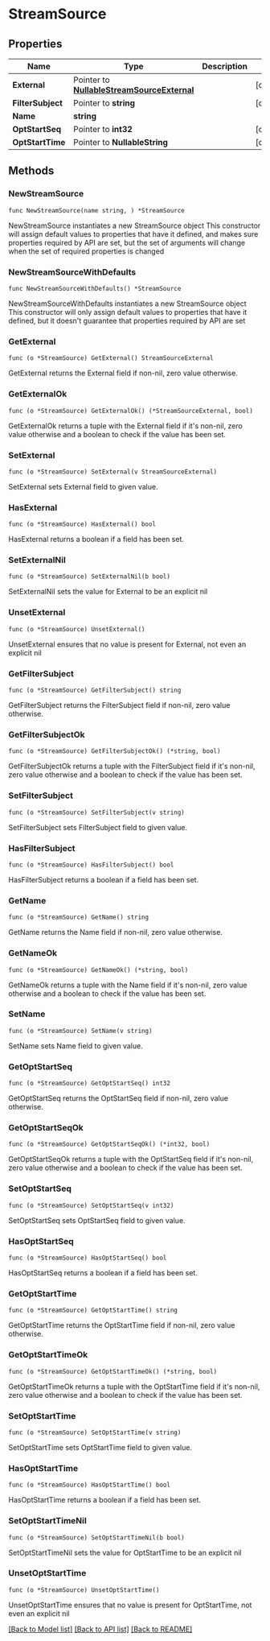 # StreamSource

## Properties

Name | Type | Description | Notes
------------ | ------------- | ------------- | -------------
**External** | Pointer to [**NullableStreamSourceExternal**](StreamSourceExternal.md) |  | [optional] 
**FilterSubject** | Pointer to **string** |  | [optional] 
**Name** | **string** |  | 
**OptStartSeq** | Pointer to **int32** |  | [optional] 
**OptStartTime** | Pointer to **NullableString** |  | [optional] 

## Methods

### NewStreamSource

`func NewStreamSource(name string, ) *StreamSource`

NewStreamSource instantiates a new StreamSource object
This constructor will assign default values to properties that have it defined,
and makes sure properties required by API are set, but the set of arguments
will change when the set of required properties is changed

### NewStreamSourceWithDefaults

`func NewStreamSourceWithDefaults() *StreamSource`

NewStreamSourceWithDefaults instantiates a new StreamSource object
This constructor will only assign default values to properties that have it defined,
but it doesn't guarantee that properties required by API are set

### GetExternal

`func (o *StreamSource) GetExternal() StreamSourceExternal`

GetExternal returns the External field if non-nil, zero value otherwise.

### GetExternalOk

`func (o *StreamSource) GetExternalOk() (*StreamSourceExternal, bool)`

GetExternalOk returns a tuple with the External field if it's non-nil, zero value otherwise
and a boolean to check if the value has been set.

### SetExternal

`func (o *StreamSource) SetExternal(v StreamSourceExternal)`

SetExternal sets External field to given value.

### HasExternal

`func (o *StreamSource) HasExternal() bool`

HasExternal returns a boolean if a field has been set.

### SetExternalNil

`func (o *StreamSource) SetExternalNil(b bool)`

 SetExternalNil sets the value for External to be an explicit nil

### UnsetExternal
`func (o *StreamSource) UnsetExternal()`

UnsetExternal ensures that no value is present for External, not even an explicit nil
### GetFilterSubject

`func (o *StreamSource) GetFilterSubject() string`

GetFilterSubject returns the FilterSubject field if non-nil, zero value otherwise.

### GetFilterSubjectOk

`func (o *StreamSource) GetFilterSubjectOk() (*string, bool)`

GetFilterSubjectOk returns a tuple with the FilterSubject field if it's non-nil, zero value otherwise
and a boolean to check if the value has been set.

### SetFilterSubject

`func (o *StreamSource) SetFilterSubject(v string)`

SetFilterSubject sets FilterSubject field to given value.

### HasFilterSubject

`func (o *StreamSource) HasFilterSubject() bool`

HasFilterSubject returns a boolean if a field has been set.

### GetName

`func (o *StreamSource) GetName() string`

GetName returns the Name field if non-nil, zero value otherwise.

### GetNameOk

`func (o *StreamSource) GetNameOk() (*string, bool)`

GetNameOk returns a tuple with the Name field if it's non-nil, zero value otherwise
and a boolean to check if the value has been set.

### SetName

`func (o *StreamSource) SetName(v string)`

SetName sets Name field to given value.


### GetOptStartSeq

`func (o *StreamSource) GetOptStartSeq() int32`

GetOptStartSeq returns the OptStartSeq field if non-nil, zero value otherwise.

### GetOptStartSeqOk

`func (o *StreamSource) GetOptStartSeqOk() (*int32, bool)`

GetOptStartSeqOk returns a tuple with the OptStartSeq field if it's non-nil, zero value otherwise
and a boolean to check if the value has been set.

### SetOptStartSeq

`func (o *StreamSource) SetOptStartSeq(v int32)`

SetOptStartSeq sets OptStartSeq field to given value.

### HasOptStartSeq

`func (o *StreamSource) HasOptStartSeq() bool`

HasOptStartSeq returns a boolean if a field has been set.

### GetOptStartTime

`func (o *StreamSource) GetOptStartTime() string`

GetOptStartTime returns the OptStartTime field if non-nil, zero value otherwise.

### GetOptStartTimeOk

`func (o *StreamSource) GetOptStartTimeOk() (*string, bool)`

GetOptStartTimeOk returns a tuple with the OptStartTime field if it's non-nil, zero value otherwise
and a boolean to check if the value has been set.

### SetOptStartTime

`func (o *StreamSource) SetOptStartTime(v string)`

SetOptStartTime sets OptStartTime field to given value.

### HasOptStartTime

`func (o *StreamSource) HasOptStartTime() bool`

HasOptStartTime returns a boolean if a field has been set.

### SetOptStartTimeNil

`func (o *StreamSource) SetOptStartTimeNil(b bool)`

 SetOptStartTimeNil sets the value for OptStartTime to be an explicit nil

### UnsetOptStartTime
`func (o *StreamSource) UnsetOptStartTime()`

UnsetOptStartTime ensures that no value is present for OptStartTime, not even an explicit nil

[[Back to Model list]](../README.md#documentation-for-models) [[Back to API list]](../README.md#documentation-for-api-endpoints) [[Back to README]](../README.md)


